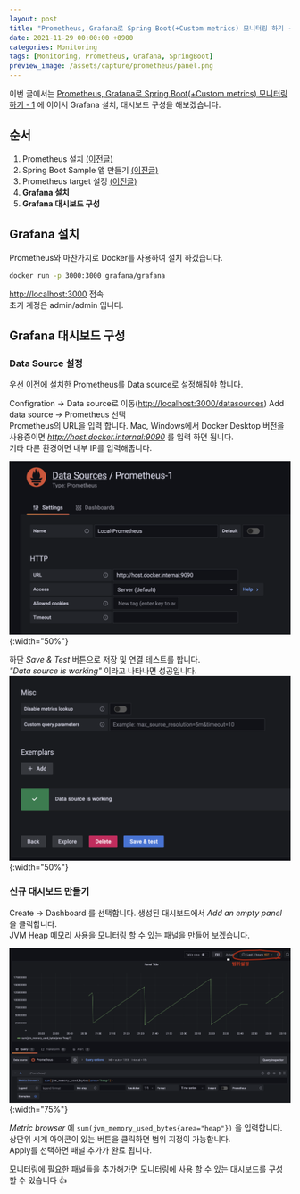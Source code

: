 ```yaml
---
layout: post
title: "Prometheus, Grafana로 Spring Boot(+Custom metrics) 모니터링 하기 - 2"
date: 2021-11-29 00:00:00 +0900
categories: Monitoring
tags: [Monitoring, Prometheus, Grafana, SpringBoot]
preview_image: /assets/capture/prometheus/panel.png
---
```


이번 글에서는 [Prometheus, Grafana로 Spring Boot(+Custom metrics) 모니터링 하기 - 1](/2021/11/28/prometheus-grafana-springboot-1.html) 에 이어서 Grafana 설치, 대시보드 구성을 해보겠습니다.

## 순서

1. Prometheus 설치 [(이전글)](/monitoring/2021/11/28/prometheus-grafana-springboot-1.html)
2. Spring Boot Sample 앱 만들기 [(이전글)](/monitoring/2021/11/28/prometheus-grafana-springboot-1.html)
3. Prometheus target 설정 [(이전글)](/monitoring/2021/11/28/prometheus-grafana-springboot-1.html)
4. __Grafana 설치__
5. __Grafana 대시보드 구성__

## Grafana 설치

Prometheus와 마찬가지로 Docker를 사용하여 설치 하겠습니다.

```bash
docker run -p 3000:3000 grafana/grafana
```

[http://localhost:3000](http://localhost:3000) 접속  
초기 계정은 admin/admin 입니다.

## Grafana 대시보드 구성

### Data Source 설정

우선 이전에 설치한 Prometheus를 Data source로 설정해줘야 합니다.  
  
Configration -> Data source로 이동([http://localhost:3000/datasources](http://localhost:3000/datasources)) Add data source -> Prometheus 선택  
Prometheus의 URL을 입력 합니다. Mac, Windows에서 Docker Desktop 버전을 사용중이면 _http://host.docker.internal:9090_ 를 입력 하면 됩니다.  
기타 다른 환경이면 내부 IP를 입력해줍니다.  

![grafana-datasource-1](/assets/capture/prometheus/grafana-datasource-1.png){:width="50%"}

하단 _Save & Test_ 버튼으로 저장 및 연결 테스트를 합니다.  
_"Data source is working"_ 이라고 나타나면 성공입니다.  
![grafana-datasource-2](/assets/capture/prometheus/grafana-datasource-2.png){:width="50%"}

### 신규 대시보드 만들기

Create -> Dashboard 를 선택합니다. 생성된 대시보드에서 _Add an empty panel_ 을 클릭합니다.  
JVM Heap 메모리 사용을 모니터링 할 수 있는 패널을 만들어 보겠습니다.

![panel](/assets/capture/prometheus/panel.png){:width="75%"}

_Metric browser_ 에 `sum(jvm_memory_used_bytes{area="heap"})` 을 입력합니다.  
상단위 시계 아이콘이 있는 버튼을 클릭하면 범위 지정이 가능합니다.  
Apply를 선택하면 패널 추가가 완료 됩니다.  
  
모니터링에 필요한 패널들을 추가해가면 모니터링에 사용 할 수 있는 대시보드를 구성 할 수 있습니다 👍  

